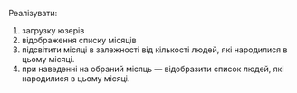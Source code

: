 Реалізувати:

1. загрузку юзерів
2. відображення списку місяців
3. підсвітити місяці в залежності від кількості людей, які народилися в цьому місяці.
4. при наведенні на обраний місяць — відобразити список людей, які народилися в цьому місяці.

